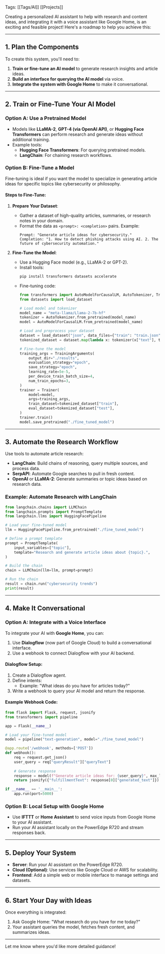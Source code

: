 Tags: [[Tags/AI]] [[Projects]] 

Creating a personalized AI assistant to help with research and content ideas, and integrating it with a voice assistant like Google Home, is an exciting and feasible project! Here's a roadmap to help you achieve this:

---

## **1. Plan the Components**
To create this system, you'll need to:
1. **Train or fine-tune an AI model** to generate research insights and article ideas.
2. **Build an interface for querying the AI model** via voice.
3. **Integrate the system with Google Home** to make it conversational.

---

## **2. Train or Fine-Tune Your AI Model**

### **Option A: Use a Pretrained Model**
- Models like **LLaMA-2**, **GPT-4 (via OpenAI API)**, or **Hugging Face Transformers** can perform research and generate ideas without additional training.
- Example tools:
  - **Hugging Face Transformers**: For querying pretrained models.
  - **LangChain**: For chaining research workflows.

### **Option B: Fine-Tune a Model**
Fine-tuning is ideal if you want the model to specialize in generating article ideas for specific topics like cybersecurity or philosophy.

#### Steps to Fine-Tune:
1. **Prepare Your Dataset**:
   - Gather a dataset of high-quality articles, summaries, or research notes in your domain.
   - Format the data as `<prompt>: <completion>` pairs. Example:
     ```plaintext
     Prompt: "Generate article ideas for cybersecurity."
     Completion: "1. How to detect phishing attacks using AI. 2. The future of cybersecurity automation."
     ```

2. **Fine-Tune the Model**:
   - Use a Hugging Face model (e.g., LLaMA-2 or GPT-2).
   - Install tools:
     ```bash
     pip install transformers datasets accelerate
     ```
   - Fine-tuning code:
     ```python
     from transformers import AutoModelForCausalLM, AutoTokenizer, Trainer, TrainingArguments
     from datasets import load_dataset

     # Load model and tokenizer
     model_name = "meta-llama/Llama-2-7b-hf"
     tokenizer = AutoTokenizer.from_pretrained(model_name)
     model = AutoModelForCausalLM.from_pretrained(model_name)

     # Load and preprocess your dataset
     dataset = load_dataset("json", data_files={"train": "train.json", "test": "test.json"})
     tokenized_dataset = dataset.map(lambda x: tokenizer(x["text"], truncation=True, padding="max_length"), batched=True)

     # Fine-tune the model
     training_args = TrainingArguments(
         output_dir="./results",
         evaluation_strategy="epoch",
         save_strategy="epoch",
         learning_rate=5e-5,
         per_device_train_batch_size=4,
         num_train_epochs=3,
     )
     trainer = Trainer(
         model=model,
         args=training_args,
         train_dataset=tokenized_dataset["train"],
         eval_dataset=tokenized_dataset["test"],
     )
     trainer.train()
     model.save_pretrained("./fine_tuned_model")
     ```

---

## **3. Automate the Research Workflow**

Use tools to automate article research:
- **LangChain**: Build chains of reasoning, query multiple sources, and process data.
- **SerpAPI**: Automate Google searches to pull in fresh content.
- **OpenAI** or **LLaMA-2**: Generate summaries or topic ideas based on research data.

### Example: Automate Research with LangChain
```python
from langchain.chains import LLMChain
from langchain.prompts import PromptTemplate
from langchain.llms import HuggingFacePipeline

# Load your fine-tuned model
llm = HuggingFacePipeline.from_pretrained("./fine_tuned_model")

# Define a prompt template
prompt = PromptTemplate(
    input_variables=["topic"],
    template="Research and generate article ideas about {topic}.",
)

# Build the chain
chain = LLMChain(llm=llm, prompt=prompt)

# Run the chain
result = chain.run("cybersecurity trends")
print(result)
```

---

## **4. Make It Conversational**

### **Option A: Integrate with a Voice Interface**
To integrate your AI with **Google Home**, you can:
1. Use **Dialogflow** (now part of Google Cloud) to build a conversational interface.
2. Use a webhook to connect Dialogflow with your AI backend.

#### Dialogflow Setup:
1. Create a Dialogflow agent.
2. Define intents:
   - Example: "What ideas do you have for articles today?"
3. Write a webhook to query your AI model and return the response.

#### Example Webhook Code:
```python
from flask import Flask, request, jsonify
from transformers import pipeline

app = Flask(__name__)

# Load your fine-tuned model
model = pipeline("text-generation", model="./fine_tuned_model")

@app.route('/webhook', methods=['POST'])
def webhook():
    req = request.get_json()
    user_query = req["queryResult"]["queryText"]
    
    # Generate response
    response = model(f"Generate article ideas for: {user_query}", max_length=100)
    return jsonify({"fulfillmentText": response[0]["generated_text"]})

if __name__ == '__main__':
    app.run(port=5000)
```

### **Option B: Local Setup with Google Home**
- Use **IFTTT** or **Home Assistant** to send voice inputs from Google Home to your AI assistant.
- Run your AI assistant locally on the PowerEdge R720 and stream responses back.

---

## **5. Deploy Your System**
- **Server**: Run your AI assistant on the PowerEdge R720.
- **Cloud (Optional)**: Use services like Google Cloud or AWS for scalability.
- **Frontend**: Add a simple web or mobile interface to manage settings and datasets.

---

## **6. Start Your Day with Ideas**
Once everything is integrated:
1. Ask Google Home: "What research do you have for me today?"
2. Your assistant queries the model, fetches fresh content, and summarizes ideas.

---

Let me know where you'd like more detailed guidance!
